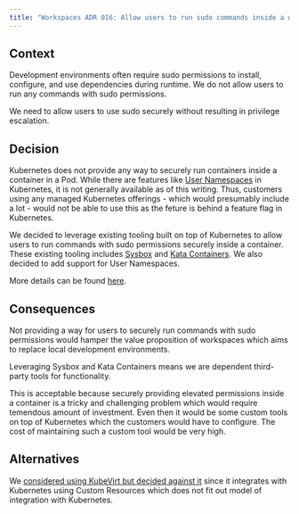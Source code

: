 ```yaml
---
title: "Workspaces ADR 016: Allow users to run sudo commands inside a workspace"
---
```


## Context

Development environments often require sudo permissions to install, configure,
and use dependencies during runtime.
We do not allow users to run any commands with sudo permissions.

We need to allow users to use sudo securely without resulting in privilege escalation.

## Decision

Kubernetes does not provide any way to securely run containers inside a container in a Pod.
While there are features like [User Namespaces](https://kubernetes.io/docs/concepts/workloads/pods/user-namespaces/)
in Kubernetes, it is not generally available as of this writing.
Thus, customers using any managed Kubernetes offerings - which would presumably include a lot -
would not be able to use this as the feture is behind a feature flag in Kubernetes.

We decided to leverage existing tooling built on top of Kubernetes to allow users to run commands
with sudo permissions securely inside a container.
These existing tooling includes [Sysbox](https://github.com/nestybox/sysbox) and [Kata Containers](https://github.com/kata-containers/kata-containers). We also decided to add support for User Namespaces.

More details can be found [here](https://gitlab.com/groups/gitlab-org/-/epics/13983).

## Consequences

Not providing a way for users to securely run commands with sudo permissions would hamper the value proposition
of workspaces which aims to replace local development environments.

Leveraging Sysbox and Kata Containers means we are dependent third-party tools for functionality.

This is acceptable because securely providing elevated permissions inside a container is a tricky and challenging problem
which would require temendous amount of investment. Even then it would be some custom tools on top of Kubernetes which the customers would have to configure. The cost of maintaining such a custom tool would be very high.

## Alternatives

We [considered using KubeVirt but decided against it](https://gitlab.com/gitlab-org/gitlab/-/issues/456947)
since it integrates with Kubernetes using Custom Resources which does not fit out model of integration with Kubernetes.
